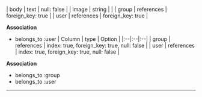 | body | text | null: false |
| image | string | |
| group | references | foreign_key: true |
| user | references | foreign_key: true |


**Association**
* belongs_to :user
| Column | type | Option |
|:--|:--|:--|
| group | references | index: true, foreign_key: true, null: false |
| user | references | index: true, foreign_key: true, null: false |


**Association**
* belongs_to :group
* belongs_to :user
***
